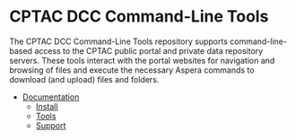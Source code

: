 # CPTAC DCC Command-Line Tools

The CPTAC DCC Command-Line Tools repository supports command-line-based access to the CPTAC public portal and private data repository servers. These tools interact with the portal websites for navigation and browsing of files and execute the necessary Aspera commands to download (and upload) files and folders.

* [Documentation](https://github.com/cptac3-cdap/cptac-dcc/wiki)
  - [Install](https://github.com/cptac3-cdap/cptac-dcc/wiki#installation)
  - [Tools](https://github.com/cptac3-cdap/cptac-dcc/wiki#tools)
  - [Support](https://github.com/cptac3-cdap/cptac-dcc/issues)
